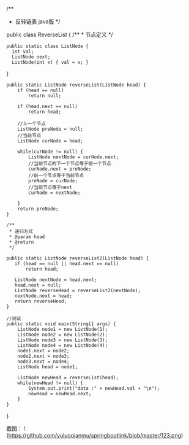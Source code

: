 
/**
 * 反转链表 java版
 */
 
public class ReverseList {
    /**
     * 节点定义
     */
     
    public static class ListNode {
      int val;
      ListNode next;
      ListNode(int x) { val = x; }
  }

    public static ListNode reverseList(ListNode head) {
        if (head == null)
            return null;

        if (head.next == null)
            return head;

        //上一个节点
        ListNode preNode = null;
        //当前节点
        ListNode curNode = head;

        while(curNode != null) {
            ListNode nextNode = curNode.next;
            //当前节点的下一个节点等于前一个节点
            curNode.next = preNode;
            //前一个节点等于当前节点
            preNode = curNode;
            //当前节点等于next
            curNode = nextNode;

        }
        return preNode;
    }

    /**
     * 递归方式
     * @param head
     * @return
     */
     
    public static ListNode reverseList2(ListNode head) {
       if (head == null || head.next == null)
           return head;

       ListNode nextNode = head.next;
       head.next = null;
       ListNode reverseHead = reverseList2(nextNode);
       nextNode.next = head;
       return reverseHead;
    }

    //测试
    public static void main(String[] args) {
        ListNode node1 = new ListNode(1);
        ListNode node2 = new ListNode(2);
        ListNode node3 = new ListNode(3);
        ListNode node4 = new ListNode(4);
        node1.next = node2;
        node2.next = node3;
        node3.next = node4;
        ListNode head = node1;

        ListNode newHead = reverseList(head);
        while(newHead != null) {
            System.out.print("data :" + newHead.val + "\n");
            newHead = newHead.next;
        }
    }
}

截图：
!(https://github.com/yuluoqianmu/springbootlink/blob/master/123.png)
